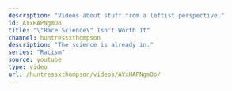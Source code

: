 ```yaml
---
description: "Videos about stuff from a leftist perspective."
id: AYxHAPNgmOo
title: "\"Race Science\" Isn't Worth It"
channel: huntressxthompson
description: "The science is already in."
series: "Racism"
source: youtube
type: video
url: /huntressxthompson/videos/AYxHAPNgmOo/
---
```

